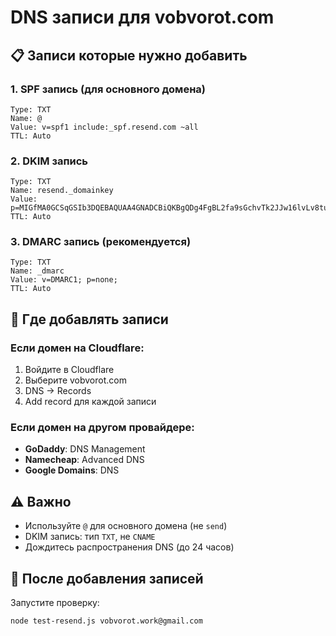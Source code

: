 # DNS записи для vobvorot.com

## 📋 Записи которые нужно добавить

### 1. SPF запись (для основного домена)
```
Type: TXT
Name: @
Value: v=spf1 include:_spf.resend.com ~all
TTL: Auto
```

### 2. DKIM запись
```
Type: TXT  
Name: resend._domainkey
Value: p=MIGfMA0GCSqGSIb3DQEBAQUAA4GNADCBiQKBgQDg4FgBL2fa9sGchvTk2JJw16lvLv8tuSEpBXSaXB+JG33qPfVnCRaLDi8cVDINd+KTfSV8C9DKzXRivdlgpI1KCTW+X4cECgIRiKbyjdVlEZJ5mWLnIQ/YTbuNwVWogvJhxeZkYQGKqeOZpq3Em3tp/SL3RsuprE0u9BnlgWxXEwIDAQAB
TTL: Auto
```

### 3. DMARC запись (рекомендуется)
```
Type: TXT
Name: _dmarc
Value: v=DMARC1; p=none;
TTL: Auto
```

## 🔧 Где добавлять записи

### Если домен на Cloudflare:
1. Войдите в Cloudflare
2. Выберите vobvorot.com
3. DNS → Records
4. Add record для каждой записи

### Если домен на другом провайдере:
- **GoDaddy**: DNS Management
- **Namecheap**: Advanced DNS  
- **Google Domains**: DNS

## ⚠️ Важно
- Используйте `@` для основного домена (не `send`)
- DKIM запись: тип `TXT`, не `CNAME`
- Дождитесь распространения DNS (до 24 часов)

## 🧪 После добавления записей
Запустите проверку:
```bash
node test-resend.js vobvorot.work@gmail.com
```